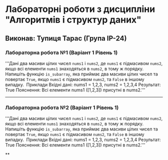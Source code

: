 # Лабораторні роботи з дисципліни "Алгоритмів і структур даних"

## Виконав: Тупиця Тарас (Група ІР-24)

### Лабораторна робота №1 (Варіант 1 Рівень 1)

'''Дані два масиви цілих чисел `nums1` і `nums2`, де `nums1` є підмасивом `nums2`, якщо всі елементи `nums1` знаходяться в `nums2`, в тому ж порядку.
​
Напишіть функцію `is_subarray`, яка приймає два масиви цілих чисел та повертає `True`, якщо `nums1` є підмасивом `nums2`, та `False` в іншому випадку.
​
Приклади
Вхідні дані: nums1 = 1,2,3, nums2 = 1,2,3,4
Результат: True
Пояснення: Всі елементи nums1 ([1,2,3]) присутні в nums2.'''

***
### Лабораторна робота №2 (Варіант 1 Рівень 1)

'''Дані два масиви цілих чисел `nums1` і `nums2`, де `nums1` є підмасивом `nums2`, якщо всі елементи `nums1` знаходяться в `nums2`, в тому ж порядку.
​
Напишіть функцію `is_subarray`, яка приймає два масиви цілих чисел та повертає `True`, якщо `nums1` є підмасивом `nums2`, та `False` в іншому випадку.
​
Приклади
Вхідні дані: nums1 = 1,2,3, nums2 = 1,2,3,4
Результат: True
Пояснення: Всі елементи nums1 ([1,2,3]) присутні в nums2.'''

**
